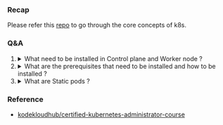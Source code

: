 ### Recap

Please refer this [repo](https://github.com/madhank93/learn-k8s-ckad) to go through the core concepts of k8s.

### Q&A

1. <details>
   <summary> What need to be installed in Control plane and Worker node ?</summary>

   <p>

   ![ctr-wrk-node](assets/img/cp-wrk-node.png)

   **Control plane** - API server, Scheduler, ETCD and Controller manager, Kubelet, Kube proxy and Container runtime

   **Worker node** - Kubelet, Kube proxy and Container runtime

   </p>
   </details>

1. <details>
   <summary> What are the prerequisites that need to be installed and how to be installed ?</summary>

   <p>

   - For prerequisites refer [here](https://kubernetes.io/docs/setup/production-environment/tools/kubeadm/install-kubeadm/#before-you-begin)
   - Installing container runtime (CRI) refer [here](https://kubernetes.io/docs/setup/production-environment/tools/kubeadm/install-kubeadm/#installing-runtime)
   - Installing kubeadm, kubelet and kubectl refer [here](https://kubernetes.io/docs/setup/production-environment/tools/kubeadm/install-kubeadm/#installing-kubeadm-kubelet-and-kubectl)

      - **kubelet** - It is a process runs on all the instances (master/worker node) and it takes of running pods and containers ...etc
      - **kubeadm** - It is a command line tool, initializes the k8s cluster
      - **kubectl** - It is a command line tool to interact with the cluster.

   </p>
   </details>

1. <details>
   <summary> What are Static pods ?</summary>

   <p>

   Static Pods or Master pods (API server, Scheduler, ETCD and Controller manager) are managed directly by the kubelet daemon on a specific node, without the API server observing them or control plane. `Kubelet` continuously watches for `/etc/kubernetes/manifests` folder on a node and schedules the pods according to the manifests files.

   For more info refer [here](https://kubernetes.io/docs/tasks/configure-pod-container/static-pod/)

   </p>
   </details>


### Reference

- [kodekloudhub/certified-kubernetes-administrator-course](https://github.com/kodekloudhub/certified-kubernetes-administrator-course)